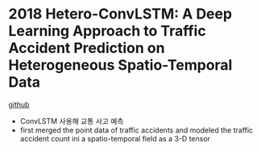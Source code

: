 # 2018 Hetero-ConvLSTM: A Deep Learning Approach to Traffic Accident Prediction on Heterogeneous Spatio-Temporal Data

[github](https://github.com/znwang918/CitySiren)

- ConvLSTM 사용해 교통 사고 예측
- first merged the point data of traffic accidents and modeled the traffic accident count ini a spatio-temporal field as a 3-D tensor